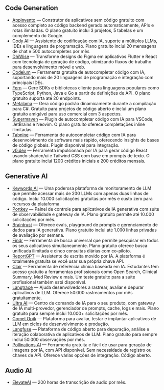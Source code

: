 ## Code Generation
  * [Appinvento](https://appinvento.io/) — Construtor de aplicativos sem código gratuito com acesso completo ao código backend gerado automaticamente, APIs e rotas ilimitadas. O plano gratuito inclui 3 projetos, 5 tabelas e um complemento do Google.
  * [Cody AI](https://sourcegraph.com/cody) — Assistente de codificação com IA, suporte a múltiplos LLMs, IDEs e linguagens de programação. Plano gratuito inclui 20 mensagens de chat e 500 autocompletes por mês.
  * [DhiWise](https://www.dhiwise.com/) — Transforme designs do Figma em aplicativos Flutter e React com tecnologia de geração de código, otimizando fluxos de trabalho para desenvolvimento móvel e web.
  * [Codeium](https://www.codeium.com/) — Ferramenta gratuita de autocompletar código com IA, suportando mais de 20 linguagens de programação e integração com principais IDEs.
  * [Fern](https://buildwithfern.com) — Gere SDKs e bibliotecas cliente para linguagens populares como TypeScript, Python, Java e Go a partir de definições de API. O plano gratuito suporta até 20 endpoints.
  * [Metalama](https://www.postsharp.net/metalama) — Gera código padrão dinamicamente durante a compilação para C#. Gratuito para projetos de código aberto e inclui um plano gratuito amigável para uso comercial com 3 aspectos.
  * [Supermaven](https://www.supermaven.com/) — Plugin de autocompletar código com IA para VSCode, JetBrains e Neovim. O plano gratuito oferece completações inline ilimitadas.
  * [Tabnine](https://www.tabnine.com/) — Ferramenta de autocompletar código com IA para desenvolvimento de software mais rápido, oferecendo insights de bases de código globais. Plugin disponível para integração.
  * [v0.dev](https://v0.dev/) — Ferramenta impulsionada por IA para gerar código React usando shadcn/ui e Tailwind CSS com base em prompts de texto. O plano gratuito inclui 1200 créditos iniciais e 200 créditos mensais.

## Generative AI
  * [Keywords AI](https://keywordsai.co) — Uma poderosa plataforma de monitoramento de LLM que permite acessar mais de 200 LLMs com apenas duas linhas de código. Inclui 10.000 solicitações gratuitas por mês e custo zero para recursos da plataforma.
  * [Portkey](https://portkey.ai/) — Painel de controle para aplicativos de IA generativa com suíte de observabilidade e gateway de IA. Plano gratuito permite até 10.000 solicitações por mês.
  * [Braintrust](https://www.braintrustdata.com/) — Oferece evals, playground de prompts e gerenciamento de dados para IA generativa. Plano gratuito inclui até 1.000 linhas privadas de avaliação por semana.
  * [Findr](https://www.usefindr.com/) — Ferramenta de busca universal que permite pesquisar em todos os seus aplicativos simultaneamente. Plano gratuito oferece busca unificada ilimitada e cinco consultas diárias com co-piloto.
  * [ReportGPT](https://report-gpt.io) — Assistente de escrita movido por IA. A plataforma é totalmente gratuita se você usar sua própria chave API.
  * [Clair](https://askclair.ai/) — Ferramenta de referência clínica baseada em IA. Estudantes têm acesso gratuito a ferramentas profissionais como Open Search, Clinical Summary, Med Review e mais. Um teste gratuito para a suíte profissional também está disponível.
  * [Langtrace](https://langtrace.ai) — Ajuda desenvolvedores a rastrear, avaliar e depurar aplicativos de LLM. Oferece 50.000 rastreamentos por mês gratuitamente.
  * [Ultra AI](https://ultraai.app) — Centro de comando de IA para o seu produto, com gateway de IA multi-provedor, gerenciador de prompts, cache, logs e mais. Plano gratuito para sempre inclui 10.000+ solicitações por mês.
  * [Comet Opik](https://www.comet.com/site/products/opik/) — Plataforma para avaliar, testar e implantar aplicativos de LLM em ciclos de desenvolvimento e produção.
  * [Langfuse](https://langfuse.com/) — Plataforma de código aberto para depuração, análise e iteração colaborativa de aplicativos de LLM. Plano gratuito para sempre inclui 50.000 observações por mês.
  * [Pollinations.AI](https://pollinations.ai/) — Ferramenta gratuita e fácil de usar para geração de imagens por IA, com API disponível. Sem necessidade de registro ou chaves de API. Oferece várias opções de integração. Código aberto.

## Audio AI
  * [ElevateAI](https://www.elevateai.com) — 200 horas de transcrição de audio por mês.

